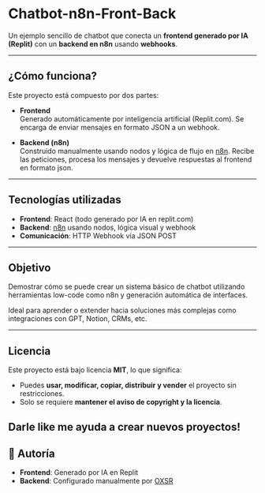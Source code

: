# Chatbot-n8n-Front-Back

Un ejemplo sencillo de chatbot que conecta un **frontend generado por IA (Replit)** con un **backend en n8n** usando **webhooks**.

---

## ¿Cómo funciona?

Este proyecto está compuesto por dos partes:

- **Frontend**  
  Generado automáticamente por inteligencia artificial (Replit.com). Se encarga de enviar mensajes en formato JSON a un webhook.
  
- **Backend (n8n)**  
  Construido manualmente usando nodos y lógica de flujo en [n8n](https://n8n.io). Recibe las peticiones, procesa los mensajes y devuelve respuestas al frontend en formato json.

---

## Tecnologías utilizadas

- **Frontend**: React (todo generado por IA en replit.com)
- **Backend**: [n8n](https://n8n.io) usando nodos, lógica visual y webhook
- **Comunicación**: HTTP Webhook vía JSON POST

---

## Objetivo

Demostrar cómo se puede crear un sistema básico de chatbot utilizando herramientas low-code como n8n y generación automática de interfaces.

Ideal para aprender o extender hacia soluciones más complejas como integraciones con GPT, Notion, CRMs, etc.

---

## Licencia

Este proyecto está bajo licencia **MIT**, lo que significa:

- Puedes **usar, modificar, copiar, distribuir y vender** el proyecto sin restricciones.
- Solo se requiere **mantener el aviso de copyright y la licencia**.


Darle like me ayuda a crear nuevos proyectos!
---

## 🧠 Autoría

- **Frontend**: Generado por IA en Replit
- **Backend**: Configurado manualmente por [OXSR](https://github.com/OXSR)
